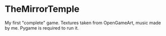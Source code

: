 # TheMirrorTemple
My first "complete" game. Textures taken from OpenGameArt, music made by me. Pygame is required to run it.
